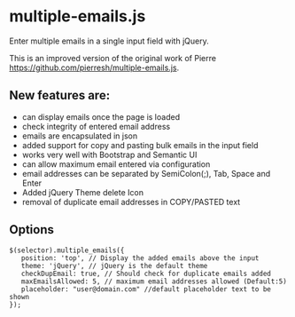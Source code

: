 multiple-emails.js
==================

Enter multiple emails in a single input field with jQuery.

This is an improved version of the original work of Pierre https://github.com/pierresh/multiple-emails.js.

## New features are:
- can display emails once the page is loaded
- check integrity of entered email address
- emails are encapsulated in json
- added support for copy and pasting bulk emails in the input field
- works very well with Bootstrap and Semantic UI
- can allow maximum email entered via configuration
- email addresses can be separated by SemiColon(;), Tab, Space and Enter
- Added jQuery Theme delete Icon
- removal of duplicate email addresses in COPY/PASTED text

## Options

	$(selector).multiple_emails({
	   position: 'top', // Display the added emails above the input
	   theme: 'jQuery', // jQuery is the default theme
	   checkDupEmail: true, // Should check for duplicate emails added
	   maxEmailsAllowed: 5, // maximum email addresses allowed (Default:5)
	   placeholder: "user@domain.com" //default placeholder text to be shown
	});
